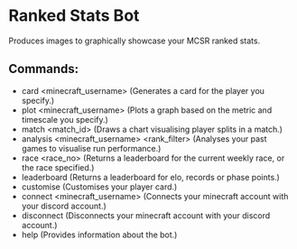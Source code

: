 # Ranked Stats Bot
Produces images to graphically showcase your MCSR ranked stats.

## Commands:
- card <minecraft_username> (Generates a card for the player you specify.)
- plot <minecraft_username> <metric> <season> (Plots a graph based on the metric and timescale you specify.)
- match <match_id> (Draws a chart visualising player splits in a match.)
- analysis <minecraft_username> <season> <selection> <rank_filter> (Analyses your past games to visualise run performance.)
- race <race_no> (Returns a leaderboard for the current weekly race, or the race specified.)
- leaderboard <metric> <season> <country> (Returns a leaderboard for elo, records or phase points.)
- customise <background> (Customises your player card.)
- connect <minecraft_username> (Connects your minecraft account with your discord account.)
- disconnect (Disconnects your minecraft account with your discord account.)
- help (Provides information about the bot.)
